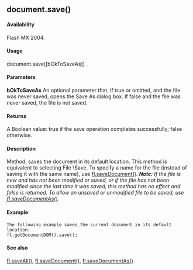 ## document.save()

#### Availability

Flash MX 2004.

#### Usage

document.save(\[bOkToSaveAs\])

#### Parameters

**bOkToSaveAs** An optional parameter that, if true or omitted, and the file was never saved, opens the Save As dialog box. If false and the file was never saved, the file is not saved.

#### Returns

A Boolean value: true if the save operation completes successfully; false otherwise.

#### Description

Method; saves the document in its default location. This method is equivalent to selecting File \Save. To specify a name for the file (instead of saving it with the same name), use [fl.saveDocument()](#_bookmark534).
***Note:** If the file is new and has not been modified or saved, or if the file has not been modified since the last time it was saved, this method has no effect and false is returned. To allow an unsaved or unmodified file to be saved, use [fl.saveDocumentAs()](#_bookmark536).*

#### Example

```
The following example saves the current document in its default location:
fl.getDocumentDOM().save();

```
#### See also

[fl.saveAll()](#_bookmark532), [fl.saveDocument()](#_bookmark534), [fl.saveDocumentAs()](#_bookmark536)
